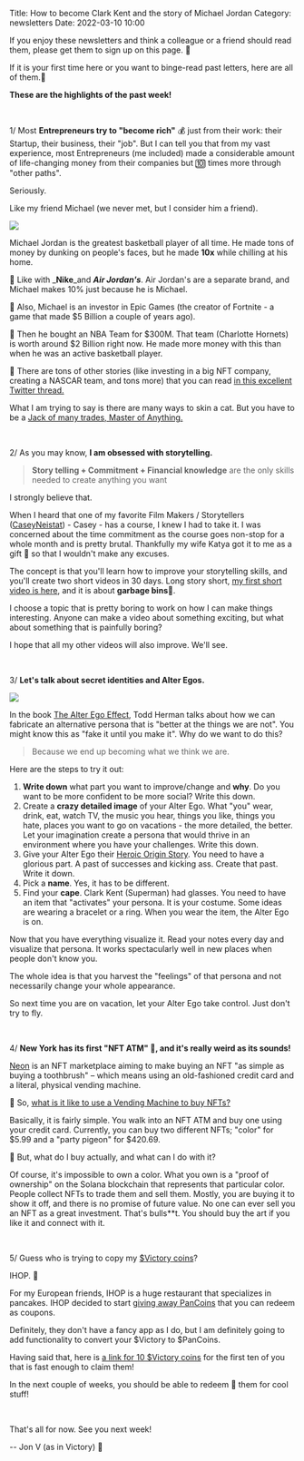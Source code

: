 Title: How to become Clark Kent and the story of Michael Jordan
Category: newsletters 
Date: 2022-03-10 10:00

If you enjoy these newsletters and think a colleague or a friend should read them, please get them to sign up on this page. 📝

If it is your first time here or you want to binge-read past letters, here are all of them.📰

**These are the highlights of the past week!**

<br>

1/ Most **Entrepreneurs try to "become rich"** 💰 just from their work: their Startup, their business, their "job". But I can tell you that from my vast experience, most Entrepreneurs (me included) made a considerable amount of life-changing money from their companies but 🔟 times more through "other paths".

Seriously.

Like my friend Michael (we never met, but I consider him a friend).

![](https://sendfoxprod.b-cdn.net/media/n67UZO6OjveCgo5XWL0U2EgP2PYYGmmvPSqg6QAD16325)

Michael Jordan is the greatest basketball player of all time. He made tons of money by dunking on people's faces, but he made **10x** while chilling at his home.

🔹 Like with _**Nike**_and _**Air Jordan's**_. Air Jordan's are a separate brand, and Michael makes 10% just because he is Michael.

🔹 Also, Michael is an investor in Epic Games (the creator of Fortnite - a game that made $5 Billion a couple of years ago).

🔹 Then he bought an NBA Team for $300M. That team (Charlotte Hornets) is worth around $2 Billion right now. He made more money with this than when he was an active basketball player.

🔹 There are tons of other stories (like investing in a big NFT company, creating a NASCAR team, and tons more) that you can read [in this excellent Twitter thread.](https://twitter.com/nathanbaugh27/status/1495764635085156355?t=xm6H7C3ZTiM20HMNkza5Qw&s=19)

What I am trying to say is there are many ways to skin a cat. But you have to be a [Jack of many trades, Master of Anything.](https://jon.io/jack-of-many-trades-master-of-anything)

<br>

2/ As you may know, **I am obsessed with storytelling.**


> **Story telling + Commitment + Financial knowledge** are the only skills needed to create anything you want

I strongly believe that.

When I heard that one of my favorite Film Makers / Storytellers ([CaseyNeistat](https://www.youtube.com/c/Caseyneistatofficial)) - Casey - has a course, I knew I had to take it. I was concerned about the time commitment as the course goes non-stop for a whole month and is pretty brutal. Thankfully my wife Katya got it to me as a gift 🎁 so that I wouldn't make any excuses.

The concept is that you'll learn how to improve your storytelling skills, and you'll create two short videos in 30 days. Long story short, [my first short video is here](https://youtu.be/u3VJo9evfVg), and it is about **garbage bins**🚮.

I choose a topic that is pretty boring to work on how I can make things interesting. Anyone can make a video about something exciting, but what about something that is painfully boring?

I hope that all my other videos will also improve. We'll see.

<br>

3/ **Let's talk about secret identities and Alter Egos.**

![](https://sendfoxprod.b-cdn.net/media/RvZ4lVctbYDGsOD8KbCSOfKDQv91HMiuGzPPqNXx16325)

In the book [The Alter Ego Effect](https://www.amazon.com/Alter-Ego-Effect-Identities-Transform/dp/0062838636/), Todd Herman talks about how we can fabricate an alternative persona that is "better at the things we are not". You might know this as "fake it until you make it". Why do we want to do this?

> Because we end up becoming what we think we are.


Here are the steps to try it out:

1. **Write down** what part you want to improve/change and **why**. Do you want to be more confident to be more social? Write this down.
2. Create a **crazy detailed image** of your Alter Ego. What "you" wear, drink, eat, watch TV, the music you hear, things you like, things you hate, places you want to go on vacations - the more detailed, the better. Let your imagination create a persona that would thrive in an environment where you have your challenges. Write this down.
3. Give your Alter Ego their [Heroic Origin Story](https://www.smithsonianmag.com/arts-culture/the-psychology-behind-superhero-origin-stories-4015776/). You need to have a glorious part. A past of successes and kicking ass. Create that past. Write it down.
4. Pick a **name**. Yes, it has to be different.
5. Find your **cape**. Clark Kent (Superman) had glasses. You need to have an item that "activates" your persona. It is your costume. Some ideas are wearing a bracelet or a ring. When you wear the item, the Alter Ego is on.

Now that you have everything visualize it. Read your notes every day and visualize that persona. It works spectacularly well in new places when people don't know you.

The whole idea is that you harvest the "feelings" of that persona and not necessarily change your whole appearance.

So next time you are on vacation, let your Alter Ego take control. Just don't try to fly.

<br>

4/ **New York has its first "NFT ATM" 🏧, and it's really weird as its sounds!**

[Neon](https://neonapp.com/) is an NFT marketplace aiming to make buying an NFT "as simple as buying a toothbrush" – which means using an old-fashioned credit card and a literal, physical vending machine.

🤔 So, [what is it like to use a Vending Machine to buy NFTs?](https://www.theguardian.com/technology/2022/feb/28/nft-vending-machine-new-york-blockchain)

Basically, it is fairly simple. You walk into an NFT ATM and buy one using your credit card. Currently, you can buy two different NFTs; "color" for $5.99 and a "party pigeon" for $420.69.

🤔 But, what do I buy actually, and what can I do with it?

Of course, it's impossible to own a color. What you own is a "proof of ownership" on the Solana blockchain that represents that particular color. 
People collect NFTs to trade them and sell them. Mostly, you are buying it to show it off, and there is no promise of future value. No one can ever sell you an NFT as a great investment. That's bulls**t. You should buy the art if you like it and connect with it.

<br>

5/ Guess who is trying to copy my [$Victory coins](https://victory.jon.io/)?

IHOP. 🥞

For my European friends, IHOP is a huge restaurant that specializes in pancakes. IHOP decided to start [giving away PanCoins](https://www.forbes.com/sites/aliciakelso/2022/03/09/ihop-launches-a-new-digitally-enabled-loyalty-program/?sh=2f3d0b712acc) that you can redeem as coupons.

Definitely, they don't have a fancy app as I do, but I am definitely going to add functionality to convert your $Victory to $PanCoins.

Having said that, here is [a link for 10 $Victory coins](https://victory.jon.io/claim/clarkkent) for the first ten of you that is fast enough to claim them!

In the next couple of weeks, you should be able to redeem 🎫 them for cool stuff!

<br>

That's all for now. See you next week!

-- Jon V (as in Victory) 🚀
